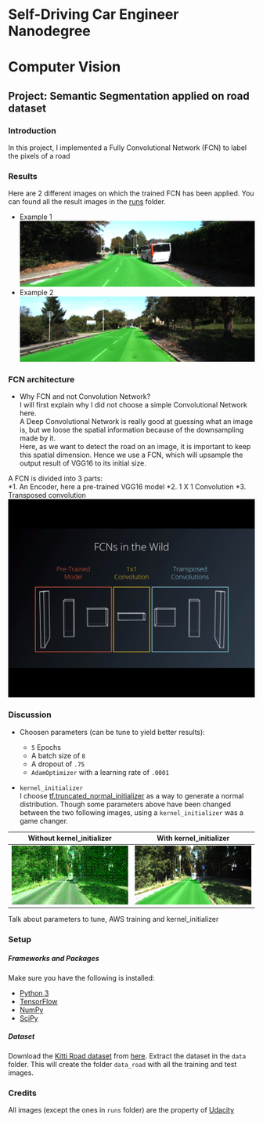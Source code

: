# Self-Driving Car Engineer Nanodegree
# Computer Vision
## Project: Semantic Segmentation applied on road dataset

### Introduction
In this project, I implemented a Fully Convolutional Network (FCN) to label the pixels of a road 

### Results
Here are 2 different images on which the trained FCN has been applied. You can found all the result images in the [runs](https://github.com/Mornor/CarND-Semantic-Segmentation/tree/master/runs/1503860319.698257) folder. <br>
  * Example 1<br>
![output_1](./runs/1503860319.698257/um_000024.png)
  * Example 2<br>
![output_2](./runs/1503860319.698257/um_000054.png)

### FCN architecture
* Why FCN and not Convolution Network? <br>
I will first explain why I did not choose a simple Convolutional Network here. <br>
A Deep Convolutional Network is really good at guessing what an image is, but we loose the spatial information because of the downsampling made by it. <br> 
Here, as we want to detect the road on an image, it is important to keep this spatial dimension. Hence we use a FCN, which will upsample the output result of VGG16 to its initial size. <br> 

A FCN is divided into 3 parts: <br>
  *1. An Encoder, here a pre-trained VGG16 model
  *2. 1 X 1 Convolution
  *3. Transposed convolution 
![fcn_arch](./images/fcn_architecture.jpg)

### Discussion 
* Choosen parameters (can be tune to yield better results): <br>
  * `5` Epochs
  * A batch size of `8`
  * A dropout of `.75`
  * `AdamOptimizer` with a learning rate of `.0001` 

* `kernel_initializer` <br>
I choose [tf.truncated_normal_initializer](https://www.tensorflow.org/api_docs/python/tf/truncated_normal_initializer) as a way to generate a normal distribution. Though some parameters above have been changed between the two following images, using a 
`kernel_initializer` was a game changer. 

Without kernel_initializer                                           |  With kernel_initializer
:-------------------------------------------------------------------:|:-------------------------------------------------------------------:
<img src="./images/um_000008_nki.png" alt="without_ki" height="120"> | <img src="./runs/1503860319.698257/um_000008.png" alt="with_ki" height="120">


Talk about parameters to tune, AWS training and kernel_initializer


### Setup
##### Frameworks and Packages
Make sure you have the following is installed:
 - [Python 3](https://www.python.org/)
 - [TensorFlow](https://www.tensorflow.org/)
 - [NumPy](http://www.numpy.org/)
 - [SciPy](https://www.scipy.org/)
##### Dataset
Download the [Kitti Road dataset](http://www.cvlibs.net/datasets/kitti/eval_road.php) from [here](http://www.cvlibs.net/download.php?file=data_road.zip).  Extract the dataset in the `data` folder.  This will create the folder `data_road` with all the training and test images.


### Credits
All images (except the ones in `runs` folder) are the property of [Udacity](https://www.udacity.com/)